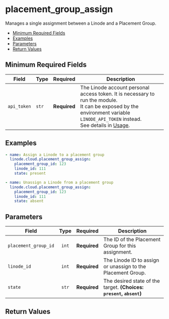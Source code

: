 # placement_group_assign

Manages a single assignment between a Linode and a Placement Group.

- [Minimum Required Fields](#minimum-required-fields)
- [Examples](#examples)
- [Parameters](#parameters)
- [Return Values](#return-values)

## Minimum Required Fields
| Field       | Type  | Required     | Description                                                                                                                                                                                                              |
|-------------|-------|--------------|--------------------------------------------------------------------------------------------------------------------------------------------------------------------------------------------------------------------------|
| `api_token` | `str` | **Required** | The Linode account personal access token. It is necessary to run the module. <br/>It can be exposed by the environment variable `LINODE_API_TOKEN` instead. <br/>See details in [Usage](https://github.com/linode/ansible_linode?tab=readme-ov-file#usage). |

## Examples

```yaml
- name: Assign a Linode to a placement group
  linode.cloud.placement_group_assign:
    placement_group_id: 123
    linode_id: 111
    state: present
```

```yaml
- name: Unassign a Linode from a placement group
  linode.cloud.placement_group_assign:
    placement_group_id: 123
    linode_id: 111
    state: absent

```


## Parameters

| Field     | Type | Required | Description                                                                  |
|-----------|------|----------|------------------------------------------------------------------------------|
| `placement_group_id` | <center>`int`</center> | <center>**Required**</center> | The ID of the Placement Group for this assignment.   |
| `linode_id` | <center>`int`</center> | <center>**Required**</center> | The Linode ID to assign or unassign to the Placement Group.   |
| `state` | <center>`str`</center> | <center>**Required**</center> | The desired state of the target.  **(Choices: `present`, `absent`)** |

## Return Values

